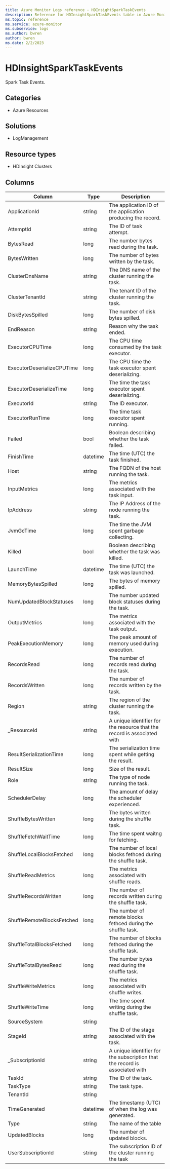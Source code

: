 ```yaml
---
title: Azure Monitor Logs reference - HDInsightSparkTaskEvents
description: Reference for HDInsightSparkTaskEvents table in Azure Monitor Logs.
ms.topic: reference
ms.service: azure-monitor
ms.subservice: logs
ms.author: bwren
author: bwren
ms.date: 2/2/2023
---
```


# HDInsightSparkTaskEvents

 Spark Task Events.

## Categories

- Azure Resources
## Solutions

- LogManagement
## Resource types

- HDInsight Clusters




## Columns

| Column | Type | Description |
| --- | --- | --- |
| ApplicationId | string | The application ID of the application producing the record. |
| AttemptId | string | The ID of task attempt. |
| BytesRead | long | The number bytes read during the task. |
| BytesWritten | long | The number of bytes written by the task. |
| ClusterDnsName | string | The DNS name of the cluster running the task. |
| ClusterTenantId | string | The tenant ID of the cluster running the task. |
| DiskBytesSpilled | long | The number of disk bytes spilled. |
| EndReason | string | Reason why the task ended. |
| ExecutorCPUTime | long | The CPU time consumed by the task executor. |
| ExecutorDeserializeCPUTime | long | The CPU time the task executor spent deserializing. |
| ExecutorDeserializeTime | long | The time the task executor spent deserializing. |
| ExecutorId | string | The ID executor. |
| ExecutorRunTime | long | The time task executor spent running. |
| Failed | bool | Boolean describing whether the task failed. |
| FinishTime | datetime | The time (UTC) the task finished. |
| Host | string | The FQDN of the host running the task. |
| InputMetrics | long | The metrics associated with the task input. |
| IpAddress | string | The IP Address of the node running the task. |
| JvmGcTime | long | The time the JVM spent garbage collecting. |
| Killed | bool | Boolean describing whether the task was killed. |
| LaunchTime | datetime | The time (UTC) the task was launched. |
| MemoryBytesSpilled | long | The bytes of memory spilled. |
| NumUpdatedBlockStatuses | long | The number updated block statuses during the task. |
| OutputMetrics | long | The metrics associated with the task output. |
| PeakExecutionMemory | long | The peak amount of memory used during execution. |
| RecordsRead | long | The number of records read during the task. |
| RecordsWritten | long | The number of records written by the task. |
| Region | string | The region of the cluster running the task. |
| _ResourceId | string | A unique identifier for the resource that the record is associated with |
| ResultSerializationTime | long | The serialization time spent while getting the result. |
| ResultSize | long | Size of the result. |
| Role | string | The type of node running the task. |
| SchedulerDelay | long | The amount of delay the scheduler experienced. |
| ShuffleBytesWritten | long | The bytes written during the shuffle task. |
| ShuffleFetchWaitTime | long | The time spent waitng for fetching. |
| ShuffleLocalBlocksFetched | long | The number of local blocks fethced during the shuffle task. |
| ShuffleReadMetrics | long | The metrics associated with shuffle reads. |
| ShuffleRecordsWritten | long | The number of records written during the shuffle task. |
| ShuffleRemoteBlocksFetched | long | The number of remote blocks fethced during the shuffle task. |
| ShuffleTotalBlocksFetched | long | The number of blocks fethced during the shuffle task. |
| ShuffleTotalBytesRead | long | The number bytes read during the shuffle task. |
| ShuffleWriteMetrics | long | The metrics associated with shuffle writes. |
| ShuffleWriteTime | long | The time spent writing during the shuffle task. |
| SourceSystem | string |  |
| StageId | string | The ID of the stage associated with the task. |
| _SubscriptionId | string | A unique identifier for the subscription that the record is associated with |
| TaskId | string | The ID of the task. |
| TaskType | string | The task type. |
| TenantId | string |  |
| TimeGenerated | datetime | The timestamp (UTC) of when the log was generated. |
| Type | string | The name of the table |
| UpdatedBlocks | long | The number of updated blocks. |
| UserSubscriptionId | string | The subscription ID of the cluster running the task |
